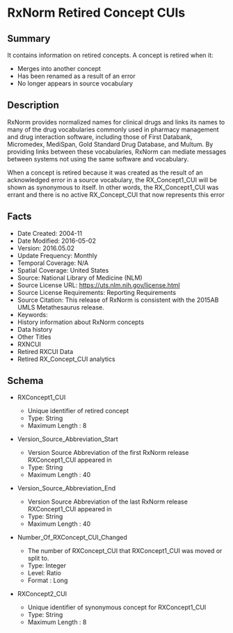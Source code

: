 # RxNorm Retired Concept CUIs

## Summary
It contains information on retired concepts. A concept is retired when it:
- Merges into another concept
- Has been renamed as a result of an error
- No longer appears in source vocabulary

## Description
RxNorm provides normalized names for clinical drugs and links its names to many of the drug vocabularies commonly used in pharmacy management and drug interaction software, including those of First Databank, Micromedex, MediSpan, Gold Standard Drug Database, and Multum. By providing links between these vocabularies, RxNorm can mediate messages between systems not using the same software and vocabulary.

When a concept is retired because it was created as the result of an acknowledged error in a source vocabulary, the RX_Concept1_CUI will be shown as synonymous to itself. In other words, the RX_Concept1_CUI was errant and there is no active RX_Concept_CUI that now represents this error

## Facts
- Date Created: 2004-11
- Date Modified: 2016-05-02
- Version: 2016.05.02
- Update Frequency: Monthly
- Temporal Coverage: N/A
- Spatial Coverage: United States
- Source: National Library of Medicine (NLM)
- Source License URL: https://uts.nlm.nih.gov/license.html
- Source License Requirements: Reporting Requirements
- Source Citation: This release of RxNorm is consistent with the 2015AB UMLS Metathesaurus release.
- Keywords: 
 - History information about RxNorm concepts
 - Data history
- Other Titles
 - RXNCUI
 - Retired RXCUI Data
 - Retired RX_Concept_CUI analytics

## Schema
- RXConcept1_CUI
  - Unique identifier of retired concept
  - Type: String
  - Maximum Length : 8
  
- Version_Source_Abbreviation_Start
  - Version Source Abbreviation of the first RxNorm release RXConcept1_CUI appeared in
  - Type: String
  - Maximum Length : 40

- Version_Source_Abbreviation_End
  - Version Source Abbreviation of the last RxNorm release RXConcept1_CUI appeared in
  - Type: String
  - Maximum Length : 40
  
- Number_Of_RXConcept_CUI_Changed
  - The number of RXConcept_CUI that RXConcept1_CUI was moved or split to.
  - Type: Integer
  - Level: Ratio
  - Format : Long
  
- RXConcept2_CUI
  - Unique identifier of synonymous concept for RXConcept1_CUI
  - Type: String
  - Maximum Length : 8
